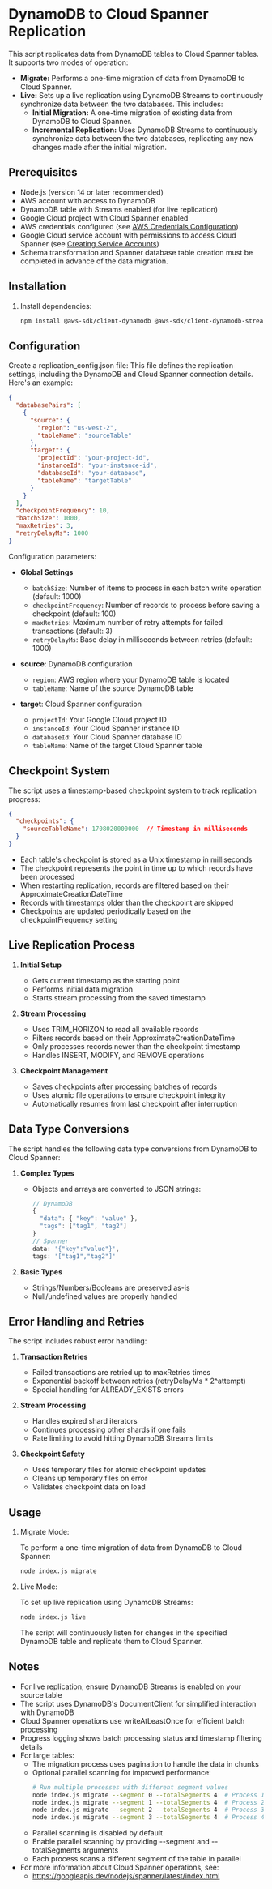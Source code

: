 # DynamoDB to Cloud Spanner Replication

This script replicates data from DynamoDB tables to Cloud Spanner tables. It supports two modes of operation:

- **Migrate:** Performs a one-time migration of data from DynamoDB to Cloud Spanner.
- **Live:** Sets up a live replication using DynamoDB Streams to continuously synchronize data between the two databases. This includes:
    - **Initial Migration:** A one-time migration of existing data from DynamoDB to Cloud Spanner.
    - **Incremental Replication:** Uses DynamoDB Streams to continuously synchronize data between the two databases, replicating any new changes made after the initial migration.

## Prerequisites

- Node.js (version 14 or later recommended)
- AWS account with access to DynamoDB
- DynamoDB table with Streams enabled (for live replication)
- Google Cloud project with Cloud Spanner enabled
- AWS credentials configured (see [AWS Credentials Configuration](https://docs.aws.amazon.com/sdk-for-javascript/v3/developer-guide/setting-credentials-node.html))
- Google Cloud service account with permissions to access Cloud Spanner (see [Creating Service Accounts](https://cloud.google.com/iam/docs/creating-managing-service-accounts))
- Schema transformation and Spanner database table creation must be completed in advance of the data migration.

## Installation

1. Install dependencies:

   ```bash
   npm install @aws-sdk/client-dynamodb @aws-sdk/client-dynamodb-streams @aws-sdk/lib-dynamodb @google-cloud/spanner
   ```

## Configuration

Create a replication_config.json file: This file defines the replication settings, including the DynamoDB and Cloud Spanner connection details. Here's an example:

```json
{
  "databasePairs": [
    {
      "source": {
        "region": "us-west-2",
        "tableName": "sourceTable"
      },
      "target": {
        "projectId": "your-project-id",
        "instanceId": "your-instance-id",
        "databaseId": "your-database",
        "tableName": "targetTable"
      }
    }
  ],
  "checkpointFrequency": 10,
  "batchSize": 1000,
  "maxRetries": 3,
  "retryDelayMs": 1000
}
```

Configuration parameters:
- **Global Settings**
  - `batchSize`: Number of items to process in each batch write operation (default: 1000)
  - `checkpointFrequency`: Number of records to process before saving a checkpoint (default: 100)
  - `maxRetries`: Maximum number of retry attempts for failed transactions (default: 3)
  - `retryDelayMs`: Base delay in milliseconds between retries (default: 1000)

- **source**: DynamoDB configuration
  - `region`: AWS region where your DynamoDB table is located
  - `tableName`: Name of the source DynamoDB table
- **target**: Cloud Spanner configuration
  - `projectId`: Your Google Cloud project ID
  - `instanceId`: Your Cloud Spanner instance ID
  - `databaseId`: Your Cloud Spanner database ID
  - `tableName`: Name of the target Cloud Spanner table

## Checkpoint System

The script uses a timestamp-based checkpoint system to track replication progress:

```json
{
  "checkpoints": {
    "sourceTableName": 1708020000000  // Timestamp in milliseconds
  }
}
```

- Each table's checkpoint is stored as a Unix timestamp in milliseconds
- The checkpoint represents the point in time up to which records have been processed
- When restarting replication, records are filtered based on their ApproximateCreationDateTime
- Records with timestamps older than the checkpoint are skipped
- Checkpoints are updated periodically based on the checkpointFrequency setting

## Live Replication Process

1. **Initial Setup**
   - Gets current timestamp as the starting point
   - Performs initial data migration
   - Starts stream processing from the saved timestamp

2. **Stream Processing**
   - Uses TRIM_HORIZON to read all available records
   - Filters records based on their ApproximateCreationDateTime
   - Only processes records newer than the checkpoint timestamp
   - Handles INSERT, MODIFY, and REMOVE operations

3. **Checkpoint Management**
   - Saves checkpoints after processing batches of records
   - Uses atomic file operations to ensure checkpoint integrity
   - Automatically resumes from last checkpoint after interruption

## Data Type Conversions

The script handles the following data type conversions from DynamoDB to Cloud Spanner:

1. **Complex Types**
   - Objects and arrays are converted to JSON strings:
     ```javascript
     // DynamoDB
     { 
       "data": { "key": "value" },
       "tags": ["tag1", "tag2"]
     }
     // Spanner
     data: '{"key":"value"}',
     tags: '["tag1","tag2"]'
     ```

2. **Basic Types**
   - Strings/Numbers/Booleans are preserved as-is
   - Null/undefined values are properly handled

## Error Handling and Retries

The script includes robust error handling:

1. **Transaction Retries**
   - Failed transactions are retried up to maxRetries times
   - Exponential backoff between retries (retryDelayMs * 2^attempt)
   - Special handling for ALREADY_EXISTS errors

2. **Stream Processing**
   - Handles expired shard iterators
   - Continues processing other shards if one fails
   - Rate limiting to avoid hitting DynamoDB Streams limits

3. **Checkpoint Safety**
   - Uses temporary files for atomic checkpoint updates
   - Cleans up temporary files on error
   - Validates checkpoint data on load

## Usage

1. Migrate Mode:

   To perform a one-time migration of data from DynamoDB to Cloud Spanner:

   ```bash
   node index.js migrate
   ```

2. Live Mode:

   To set up live replication using DynamoDB Streams:

   ```bash
   node index.js live
   ```

   The script will continuously listen for changes in the specified DynamoDB table and replicate them to Cloud Spanner.

## Notes

* For live replication, ensure DynamoDB Streams is enabled on your source table
* The script uses DynamoDB's DocumentClient for simplified interaction with DynamoDB
* Cloud Spanner operations use writeAtLeastOnce for efficient batch processing
* Progress logging shows batch processing status and timestamp filtering details
* For large tables:
  - The migration process uses pagination to handle the data in chunks
  - Optional parallel scanning for improved performance:
    ```bash
    # Run multiple processes with different segment values
    node index.js migrate --segment 0 --totalSegments 4  # Process 1
    node index.js migrate --segment 1 --totalSegments 4  # Process 2
    node index.js migrate --segment 2 --totalSegments 4  # Process 3
    node index.js migrate --segment 3 --totalSegments 4  # Process 4
    ```
  - Parallel scanning is disabled by default
  - Enable parallel scanning by providing --segment and --totalSegments arguments
  - Each process scans a different segment of the table in parallel
* For more information about Cloud Spanner operations, see:
  - https://googleapis.dev/nodejs/spanner/latest/index.html



